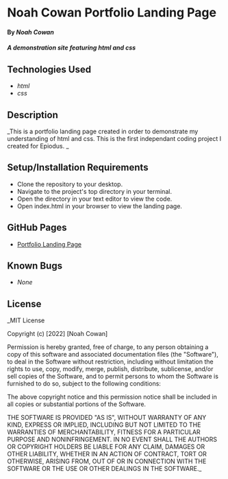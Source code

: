 # Noah Cowan Portfolio Landing Page

#### By _**Noah Cowan**_

#### _A demonstration site featuring html and css_

## Technologies Used

* _html_
* _css_

## Description

_This is a portfolio landing page created in order to demonstrate my understanding of html and css. This is the first independant coding project I created for Epiodus. _

## Setup/Installation Requirements

* Clone the repository to your desktop.
* Navigate to the project's top directory in your terminal.
* Open the directory in your text editor to view the code.
* Open index.html in your browser to view the landing page.

## GitHub Pages

* [Portfolio Landing Page](https://nsncowan.github.io/portfolio-landing-page/)

## Known Bugs

* _None_

## License

_MIT License

Copyright (c) [2022] [Noah Cowan]

Permission is hereby granted, free of charge, to any person obtaining a copy
of this software and associated documentation files (the "Software"), to deal
in the Software without restriction, including without limitation the rights
to use, copy, modify, merge, publish, distribute, sublicense, and/or sell
copies of the Software, and to permit persons to whom the Software is
furnished to do so, subject to the following conditions:

The above copyright notice and this permission notice shall be included in all
copies or substantial portions of the Software.

THE SOFTWARE IS PROVIDED "AS IS", WITHOUT WARRANTY OF ANY KIND, EXPRESS OR
IMPLIED, INCLUDING BUT NOT LIMITED TO THE WARRANTIES OF MERCHANTABILITY,
FITNESS FOR A PARTICULAR PURPOSE AND NONINFRINGEMENT. IN NO EVENT SHALL THE
AUTHORS OR COPYRIGHT HOLDERS BE LIABLE FOR ANY CLAIM, DAMAGES OR OTHER
LIABILITY, WHETHER IN AN ACTION OF CONTRACT, TORT OR OTHERWISE, ARISING FROM,
OUT OF OR IN CONNECTION WITH THE SOFTWARE OR THE USE OR OTHER DEALINGS IN THE
SOFTWARE._
